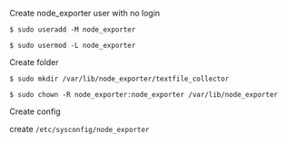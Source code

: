 Create node_exporter user with no login

`$ sudo useradd -M node_exporter`

`$ sudo usermod -L node_exporter`

Create folder

`$ sudo mkdir /var/lib/node_exporter/textfile_collector`

`$ sudo chown -R node_exporter:node_exporter /var/lib/node_exporter`

Create config

create `/etc/sysconfig/node_exporter`
